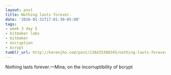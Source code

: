 ```yaml
---
layout: post
title: Nothing lasts forever.
date: '2016-01-31T17:01:30-05:00'
tags:
- week 3 day 5
- bitmaker labs
- bitmaker
- encryption
- bcrypt
tumblr_url: http://karenjho.com/post/138435388345/nothing-lasts-forever
---
```

Nothing lasts forever.—Mina, on the incorruptibility of bcrypt

